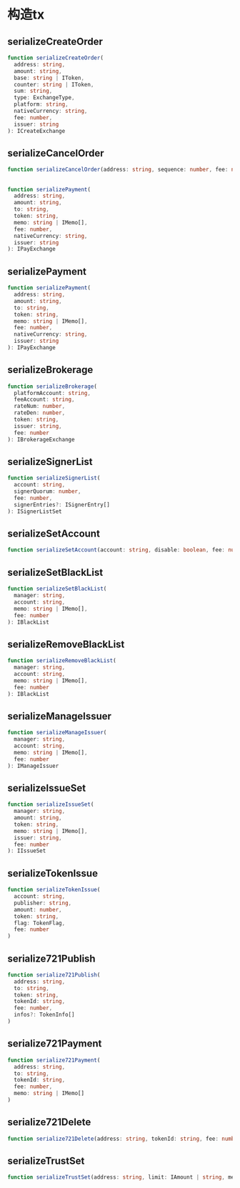 # 构造tx

## serializeCreateOrder

```ts
function serializeCreateOrder(
  address: string,
  amount: string,
  base: string | IToken,
  counter: string | IToken,
  sum: string,
  type: ExchangeType,
  platform: string,
  nativeCurrency: string,
  fee: number,
  issuer: string
): ICreateExchange
```

## serializeCancelOrder

```ts
function serializeCancelOrder(address: string, sequence: number, fee: number): ICancelExchange
```

## 

```ts
function serializePayment(
  address: string,
  amount: string,
  to: string,
  token: string,
  memo: string | IMemo[],
  fee: number,
  nativeCurrency: string,
  issuer: string
): IPayExchange
```

## serializePayment

```ts
function serializePayment(
  address: string,
  amount: string,
  to: string,
  token: string,
  memo: string | IMemo[],
  fee: number,
  nativeCurrency: string,
  issuer: string
): IPayExchange
```

## serializeBrokerage

```ts
function serializeBrokerage(
  platformAccount: string,
  feeAccount: string,
  rateNum: number,
  rateDen: number,
  token: string,
  issuer: string,
  fee: number
): IBrokerageExchange
```

## serializeSignerList

```ts
function serializeSignerList(
  account: string,
  signerQuorum: number,
  fee: number,
  signerEntries?: ISignerEntry[]
): ISignerListSet
```

## serializeSetAccount

```ts
function serializeSetAccount(account: string, disable: boolean, fee: number): IAccountSet
```

## serializeSetBlackList

```ts
function serializeSetBlackList(
  manager: string,
  account: string,
  memo: string | IMemo[],
  fee: number
): IBlackList
```

## serializeRemoveBlackList

```ts
function serializeRemoveBlackList(
  manager: string,
  account: string,
  memo: string | IMemo[],
  fee: number
): IBlackList
```

## serializeManageIssuer

```ts
function serializeManageIssuer(
  manager: string,
  account: string,
  memo: string | IMemo[],
  fee: number
): IManageIssuer
```

## serializeIssueSet

```ts
function serializeIssueSet(
  manager: string,
  amount: string,
  token: string,
  memo: string | IMemo[],
  issuer: string,
  fee: number
): IIssueSet
```

## serializeTokenIssue

```ts
function serializeTokenIssue(
  account: string,
  publisher: string,
  amount: number,
  token: string,
  flag: TokenFlag,
  fee: number
)
```

## serialize721Publish

```ts
function serialize721Publish(
  address: string,
  to: string,
  token: string,
  tokenId: string,
  fee: number,
  infos?: TokenInfo[]
)
```

## serialize721Payment

```ts
function serialize721Payment(
  address: string,
  to: string,
  tokenId: string,
  fee: number,
  memo: string | IMemo[]
)
```

## serialize721Delete

```ts
function serialize721Delete(address: string, tokenId: string, fee: number)
```

## serializeTrustSet

```ts
function serializeTrustSet(address: string, limit: IAmount | string, memo: string | IMemo[], fee: number)
```
